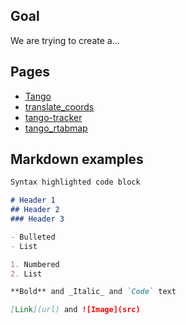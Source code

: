 ## Goal
We are trying to create a...

## Pages
- [Tango](tango.md)
- [translate_coords](translate_coords.md)
- [tango-tracker](tango-tracker.md)
- [tango_rtabmap](tango_rtabmap)

## Markdown examples

```markdown
Syntax highlighted code block

# Header 1
## Header 2
### Header 3

- Bulleted
- List

1. Numbered
2. List

**Bold** and _Italic_ and `Code` text

[Link](url) and ![Image](src)

